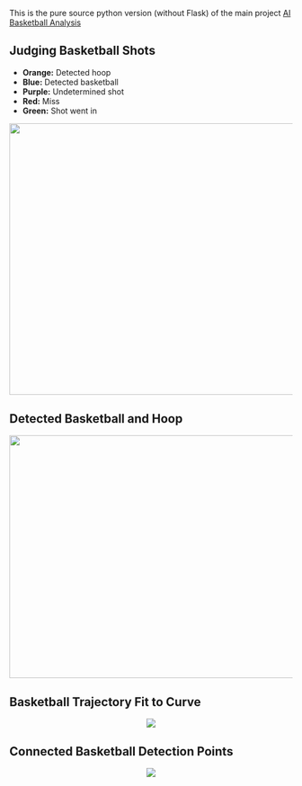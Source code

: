 This is the pure source python version (without Flask) of the main project [AI Basketball Analysis](https://github.com/chonyy/AI-basketball-analysis)

## Judging Basketball Shots
* **Orange:** Detected hoop
* **Blue:** Detected basketball 
* **Purple:** Undetermined shot
* **Red:** Miss
* **Green:** Shot went in
<p align=center>
    <img src="img/judging.gif" width="858" height="483.34">
</p>

## Detected Basketball and Hoop
<p align=center>
    <img src="img/demo.gif" width="717.552" height="432.432">
</p>

## Basketball Trajectory Fit to Curve
<p align=center>
    <img src="img/trajectory.png">
</p>

## Connected Basketball Detection Points
<p align=center>
    <img src="img/trajectory_raw.png">
</p>
